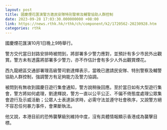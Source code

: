 ```yaml
---
layout: post
title: 國慶煙花匯演警方邀民安隊特別警察及輔警協助人群控制
date: 2023-09-28 17:03:30.000000000 +08:00
link: https://news.rthk.hk/rthk/ch/component/k2/1720562-20230928.htm
categories: rthk
---
```


國慶煙花匯演10月1日晚上9時舉行。

警方交代當日封路安排時被問到，將部署多少警力應對，並預計有多少市民外出觀賞。警方未有透露將部署多少警力，亦不作估計會有多少人外出觀賞煙花。

西九龍總區交通部署理高級警司劉達輝表示，當晚已邀請民安隊、特別警察及輔警協助人群控制，強調警方有足夠能力及警力協調。

被問到有無收到國慶日遊行集會通知，警方說稍後回應。至於當日如有大型遊行集會，警方將如何處理，劉達輝說，警方一直以公平公正、不偏不倚態度處理公眾集會遊行及示威活動；公眾人士表達訴求時，必需守法並遵守社會秩序，又說警方絕不容忍任何暴力事件，會果斷執法。

他又說，本港目前的恐怖襲擊級別維持中度，沒有具體情報顯示香港成為襲擊目標。
